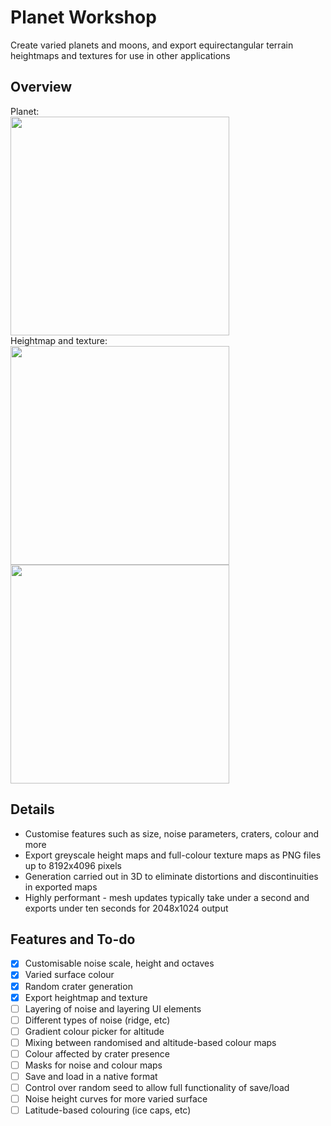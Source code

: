 # Planet Workshop
Create varied planets and moons, and export equirectangular terrain heightmaps and textures for use in other applications

## Overview
Planet:<br>
<img src="https://github.com/carlpilot/Planet-Workshop/blob/main/Assets/readme%20planet.png" width=350><br>
Heightmap and texture:<br>
<img src="https://github.com/carlpilot/Planet-Workshop/blob/main/Assets/readmeplanet_height.png" width=350>
<img src="https://github.com/carlpilot/Planet-Workshop/blob/main/Assets/readmeplanet_texture.png" width=350>

## Details
- Customise features such as size, noise parameters, craters, colour and more
- Export greyscale height maps and full-colour texture maps as PNG files up to 8192x4096 pixels
- Generation carried out in 3D to eliminate distortions and discontinuities in exported maps
- Highly performant - mesh updates typically take under a second and exports under ten seconds for 2048x1024 output

## Features and To-do
- [x] Customisable noise scale, height and octaves
- [x] Varied surface colour
- [x] Random crater generation
- [x] Export heightmap and texture
- [ ] Layering of noise and layering UI elements
- [ ] Different types of noise (ridge, etc)
- [ ] Gradient colour picker for altitude
- [ ] Mixing between randomised and altitude-based colour maps
- [ ] Colour affected by crater presence
- [ ] Masks for noise and colour maps
- [ ] Save and load in a native format
- [ ] Control over random seed to allow full functionality of save/load
- [ ] Noise height curves for more varied surface
- [ ] Latitude-based colouring (ice caps, etc)
